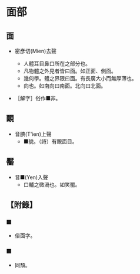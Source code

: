 # 面部

## 面

- 密彥切(Mien)去聲
    - 人體耳目鼻口所在之部分也。
    - 凡物體之外見者皆曰面。如正面、側面。
    - 幾何學。體之界限曰面。有長廣大小而無厚薄也。
    - 向也。如南向曰南面。北向曰北面。

- ［解字］俗作■非。

## 靦

- 音腆(T'ien)上聲
    - ■貌。（詩）有靦面目。

## 靨

- 音■(Yen)入聲
    - 口輔之微渦也。如笑靨。

## 【附錄】

### ■
- 俗面字。

### ■
- 同頹。

